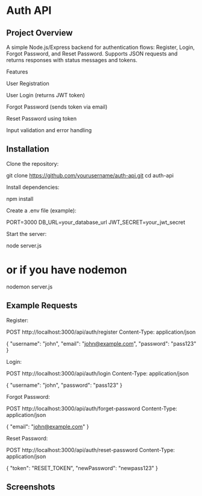 # Auth API

## Project Overview
A simple Node.js/Express backend for authentication flows: Register, Login, Forgot Password, and Reset Password. Supports JSON requests and returns responses with status messages and tokens.

Features

User Registration

User Login (returns JWT token)

Forgot Password (sends token via email)

Reset Password using token

Input validation and error handling




## Installation
Clone the repository:

git clone https://github.com/yourusername/auth-api.git
cd auth-api


Install dependencies:

npm install


Create a .env file (example):

PORT=3000
DB_URL=your_database_url
JWT_SECRET=your_jwt_secret


Start the server:

node server.js
# or if you have nodemon
nodemon server.js

## Example Requests
Register:

POST http://localhost:3000/api/auth/register
Content-Type: application/json

{
  "username": "john",
  "email": "john@example.com",
  "password": "pass123"
}


Login:

POST http://localhost:3000/api/auth/login
Content-Type: application/json

{
  "username": "john",
  "password": "pass123"
}


Forgot Password:

POST http://localhost:3000/api/auth/forget-password
Content-Type: application/json

{
  "email": "john@example.com"
}


Reset Password:

POST http://localhost:3000/api/auth/reset-password
Content-Type: application/json

{
  "token": "RESET_TOKEN",
  "newPassword": "newpass123"
}


## Screenshots
